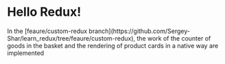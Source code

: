 <h1>Hello Redux!</h1>

<p>In the [feaure/custom-redux branch](https://github.com/Sergey-Shar/learn_redux/tree/feaure/custom-redux), the work of the counter of goods in the basket and the rendering of product cards in a native way are implemented</p>

